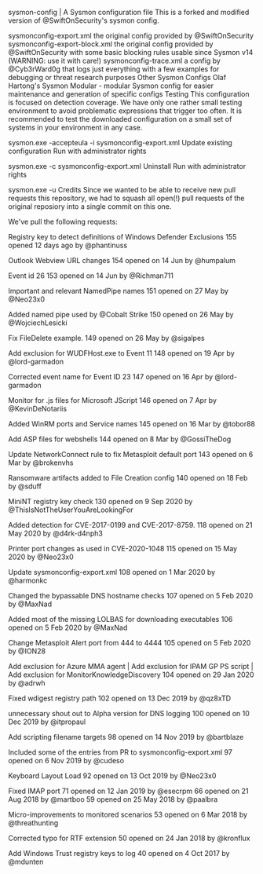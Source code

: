 sysmon-config | A Sysmon configuration file
This is a forked and modified version of @SwiftOnSecurity's sysmon config.

sysmonconfig-export.xml the original config provided by @SwiftOnSecurity
sysmonconfig-export-block.xml the original config provided by @SwiftOnSecurity with some basic blocking rules usable since Sysmon v14 (WARNING: use it with care!)
sysmonconfig-trace.xml a config by @Cyb3rWard0g that logs just everything with a few examples for debugging or threat research purposes
Other Sysmon Configs
Olaf Hartong's Sysmon Modular - modular Sysmon config for easier maintenance and generation of specific configs
Testing
This configuration is focused on detection coverage. We have only one rather small testing environment to avoid problematic expressions that trigger too often. It is recommended to test the downloaded configuration on a small set of systems in your environment in any case.

sysmon.exe -accepteula -i sysmonconfig-export.xml
Update existing configuration
Run with administrator rights

sysmon.exe -c sysmonconfig-export.xml
Uninstall
Run with administrator rights

sysmon.exe -u
Credits
Since we wanted to be able to receive new pull requests this repository, we had to squash all open(!) pull requests of the original reposiory into a single commit on this one.

We've pull the following requests:

Registry key to detect definitions of Windows Defender Exclusions
155 opened 12 days ago by @phantinuss

Outlook Webview URL changes
154 opened on 14 Jun by @humpalum

Event id 26
153 opened on 14 Jun by @Richman711

Important and relevant NamedPipe names
151 opened on 27 May by @Neo23x0

Added named pipe used by @Cobalt Strike
150 opened on 26 May by @WojciechLesicki

Fix FileDelete example.
149 opened on 26 May by @sigalpes

Add exclusion for WUDFHost.exe to Event 11
148 opened on 19 Apr by @lord-garmadon

Corrected event name for Event ID 23
147 opened on 16 Apr by @lord-garmadon

Monitor for .js files for Microsoft JScript
146 opened on 7 Apr by @KevinDeNotariis

Added WinRM ports and Service names
145 opened on 16 Mar by @tobor88

Add ASP files for webshells
144 opened on 8 Mar by @GossiTheDog

Update NetworkConnect rule to fix Metasploit default port
143 opened on 6 Mar by @brokenvhs

Ransomware artifacts added to File Creation config
140 opened on 18 Feb by @sduff

MiniNT registry key check
130 opened on 9 Sep 2020 by @ThisIsNotTheUserYouAreLookingFor

Added detection for CVE-2017-0199 and CVE-2017-8759.
118 opened on 21 May 2020 by @d4rk-d4nph3

Printer port changes as used in CVE-2020-1048
115 opened on 15 May 2020 by @Neo23x0

Update sysmonconfig-export.xml
108 opened on 1 Mar 2020 by @harmonkc

Changed the bypassable DNS hostname checks
107 opened on 5 Feb 2020 by @MaxNad

Added most of the missing LOLBAS for downloading executables
106 opened on 5 Feb 2020 by @MaxNad

Change Metasploit Alert port from 444 to 4444
105 opened on 5 Feb 2020 by @ION28

Add exclusion for Azure MMA agent | Add exclusion for IPAM GP PS script | Add exclusion for MonitorKnowledgeDiscovery
104 opened on 29 Jan 2020 by @adrwh

Fixed wdigest registry path
102 opened on 13 Dec 2019 by @qz8xTD

unnecessary shout out to Alpha version for DNS logging
100 opened on 10 Dec 2019 by @itpropaul

Add scripting filename targets
98 opened on 14 Nov 2019 by @bartblaze

Included some of the entries from PR to sysmonconfig-export.xml
97 opened on 6 Nov 2019 by @cudeso

Keyboard Layout Load
92 opened on 13 Oct 2019 by @Neo23x0

Fixed IMAP port
71 opened on 12 Jan 2019 by @esecrpm 66 opened on 21 Aug 2018 by @martboo 59 opened on 25 May 2018 by @paalbra

Micro-improvements to monitored scenarios
53 opened on 6 Mar 2018 by @threathunting

Corrected typo for RTF extension
50 opened on 24 Jan 2018 by @kronflux

Add Windows Trust registry keys to log
40 opened on 4 Oct 2017 by @mdunten
